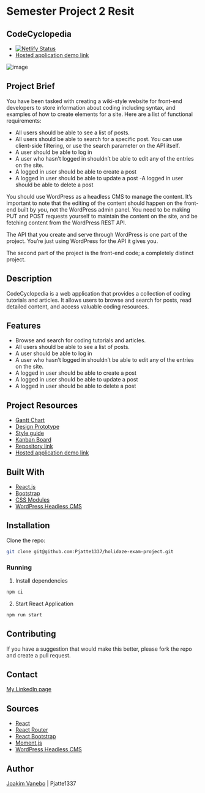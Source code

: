 # Semester Project 2 Resit

## CodeCyclopedia
- [![Netlify Status](https://api.netlify.com/api/v1/badges/de73a66e-c5c0-4503-b176-f42247bc3b0a/deploy-status)](https://app.netlify.com/sites/holidaze-pe-2/deploys) 
- [Hosted application demo link](https://holidaze-pe-2.netlify.app/)

![image](https://github.com/Pjatte1337/semeste-project-2resit/blob/dev/src/assets/img/readme.png)

## Project Brief
You have been tasked with creating a wiki-style website for front-end developers to store information about coding including syntax, and examples of how to create elements for a site.
Here are a list of functional requirements:

- All users should be able to see a list of posts.
- All users should be able to search for a specific post. You can use client-side filtering, or use the search parameter on the API itself.
- A user should be able to log in
- A user who hasn’t logged in shouldn’t be able to edit any of the entries on the site.
- A logged in user should be able to create a post
- A logged in user should be able to update a post
-A logged in user should be able to delete a post

You should use WordPress as a headless CMS to manage the content. It’s important to note that the editing of the content should happen on the front-end built by you, not the WordPress admin panel. You need to be making PUT and POST requests yourself to maintain the content on the site, and be fetching content from the WordPress REST API.

The API that you create and serve through WordPress is one part of the project. You’re just using WordPress for the API it gives you.

The second part of the project is the front-end code; a completely distinct project.

## Description
CodeCyclopedia is a web application that provides a collection of coding tutorials and articles. It allows users to browse and search for posts, read detailed content, and access valuable coding resources.

## Features
- Browse and search for coding tutorials and articles.
- All users should be able to see a list of posts.
- A user should be able to log in
- A user who hasn’t logged in shouldn’t be able to edit any of the entries on the site.
- A logged in user should be able to create a post
- A logged in user should be able to update a post
- A logged in user should be able to delete a post

## Project Resources
- [Gantt Chart](https://github.com/users/Pjatte1337/projects/5/views/4)
- [Design Prototype](https://www.figma.com/file/1RsIKZwLKda3mLi4AdbEnH/Resit-SP2?type=design&node-id=0-1&mode=design&t=d1UAjEjXbBonelRs-0)
- [Style guide](https://www.figma.com/file/1RsIKZwLKda3mLi4AdbEnH/Resit-SP2?type=design&node-id=2-2&mode=design&t=d1UAjEjXbBonelRs-0)
- [Kanban Board](https://github.com/users/Pjatte1337/projects/5/views/3)
- [Repository link]()
- [Hosted application demo link]()

## Built With
- [React.js](https://reactjs.org/)
- [Bootstrap](https://getbootstrap.com)
- [CSS Modules](https://css-tricks.com/css-modules-part-1-need/)
- [WordPress Headless CMS](http://www.joakimvanebo.info/)

## Installation

Clone the repo:
```bash
git clone git@github.com:Pjatte1337/holidaze-exam-project.git
```

### Running
1. Install dependencies
```bash
npm ci
```

2. Start React Application
```bash
npm run start 
```

## Contributing
If you have a suggestion that would make this better, please fork the repo and create a pull request.

## Contact
[My LinkedIn page](https://www.linkedin.com/in/joakim-vanebo-93a64562/)


## Sources
- [React](https://react.dev/)
- [React Router](https://reactrouter.com/en/main)
- [React Bootstrap](https://react-bootstrap.github.io/)
- [Moment.js](https://momentjs.com/)
- [WordPress Headless CMS](https://developer.wordpress.org/rest-api/)

## Author
[Joakim Vanebo](https://github.com/Pjatte1337) | Pjatte1337
